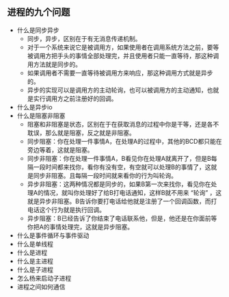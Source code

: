 ## 进程的九个问题
  - 什么是同步异步
    - 同步，异步，区别在于有无消息传递机制。
    - 对于一个系统来说它是被调用方，如果使用者在调用系统方法之前，要等被调用方把手头的事情全部处理完，并且使用者只能一直等待，那这种调用方法就是同步的。
    - 如果调用者不需要一直等待被调用方来响应，那这种调用方式就是异步的。
    - 异步的实现可以是调用方的主动轮询，也可以被调用方的主动通知，也就是实行调用方之前注册好的回调。
  - 什么是异步io
  - 什么是阻塞非阻塞
    - 阻塞和非阻塞是状态，区别在于在获取消息的过程中你是干等，还是各不耽误，那么就是阻塞，反之就是非阻塞。
    - 同步阻塞：你在处理一件事情A，在处理A的过程中，其他的BCD都只能在旁边等着，这就是阻塞。
    - 同步非阻塞：你在处理一件事情A，B看见你在处理A就离开了，但是B每隔一段时间都来找你，看你有没有空，有空就可以处理B的事情了，这就是同步非阻塞。且每隔一段时间就来看你的行为叫轮询。
    - 异步非阻塞：这两种情况都是同步的，如果B第一次来找你，看见你在处理A的情况，就叫你处理好了给B打电话通知，这样B就不用来 “轮询” ，这就是异步非阻塞。B告诉你要打电话给他就是注册了一个回调函数，而打电话这个行为就是执行回调。
    - 异步阻塞：B已经告诉了你结束了电话联系他，但是，他还是在你面前等你把A的事情处理完，这就是异步阻塞。
  - 什么是事件循环与事件驱动
  - 什么是单线程
  - 什么是进程
  - 什么是主进程
  - 什么是子进程
  - 怎么杨来启动子进程
  - 进程之间如何通信
